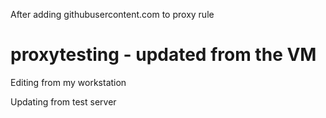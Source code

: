 After adding githubusercontent.com to proxy rule
# proxytesting - updated from the VM
Editing from my workstation

Updating from test server

